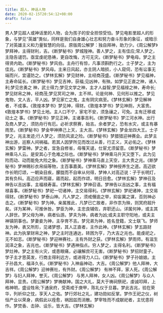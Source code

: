 ```yaml
---
title: 超人、神话人物
date: 2020-02-15T20:54:12+08:00
draft: false
---
```


男人梦见超人或神话里的人物，会为孩子的安全担惊受怕。梦见电影里超人的形象，与梦见“英雄”类似，同样是我们自身雄心壮志和努力奋斗形象的象征，或暗示了对英雄主义和力量智慧的向往。原版周公解梦：独自拜神，助力少。《周公解梦》梦拜神，主得财利，吉。《断梦秘书》梦城隍神。善人梦之，主有佳应;常人梦之，主隐告谴罚。亟宜虔祀恳祷，更自改悔，方可无灾。《断梦秘书》梦电母。梦之主得贤内助。《断梦秘书》梦风伯。主舟行有惊，凡事须斟酌行之。士子梦之，主为佳兆。《断梦秘书》梦风母。主来日风起，亦主阴人暗损，小人窥伺，恐有讼事无端而兴，宜谨防之。《梦林玄解》梦见财神，主经商茂盛。《断梦秘书》梦见福神，主寿命延长。《断梦秘书》梦见吉神，获福;见凶神，有殃。如梦见正直之神，诸人利;梦见忠勇之 神，武士得力;梦见文学之神，主才人益智;梦见福禄之神，寿命长;梦见财帛之神，经商茂;梦见冥司之神，主不祥。论是何神、见何形以推之。梦见鬼物，文人吉，平人凶。梦见家亡之鬼，主有阴灾病至。《梦林玄解》梦见解神者，不成事。《敦煌本梦书》梦见神，得财。《敦煌本梦书》梦见神厕，大富贵。《敦煌本梦书》梦见土地。主人口不宁，家宅不安，须急禳之，可免。主有迁移或动土之 事。《断梦秘书》梦见正神，主诸事吉利。《断梦秘书》梦江河水神。出行及商人梦之，须防舟行有厄。必祈求祭赛，始吉。余者梦之，恐有水灾，或主有暴雨至。《断梦秘书》梦金甲神捧己上天，主大吉。《梦林玄解》梦金龙四大王。士子梦之，兆主发迹;行人梦之，须防风波之险。《断梦秘书》梦腊猎迎神赛会。此梦主神出游，巡察人间祸福。若其人因梦所见而改过从善，行正义，天必佑之。《梦林玄解》梦雷神。梦之者，宜急自修省，毋罹天谴，仕宦尤须留意。《断梦秘书》梦神乘马人云。是安其心于危难之际也。《断梦秘书》梦神乘马升天又堕下。此为见险而动、动而能免大险之象。《断梦秘书》梦神乘马直上天空，主大贵之兆。《断梦秘书》梦神赐衫衣帛绢等物，主百事嘉美。《梦林玄解》梦神授养生之道。高迈欲作长明灯颂，一朝染目疾，朦胧而不自审从何得，梦神人对高迈说：子于长明灯，其有负科。高迈应声而寤，寤而起，起而作颂，明日目愈。《梦林玄解》梦神召及神告以吉凶事，主福禄寿喜。《梦林玄解》梦神召语。梦神告以吉凶之事，主有福禄喜事。《断梦秘书》梦祀一切诸神，主交易得利。《梦林玄解》梦祀诸神，主交易得财。《断梦秘书》梦泰山神。凡人梦之，须戒僭逾之举，抑妄冀之谋，否则神必击之。《断梦秘书》梦为神。亲属推此，凡梦已亡故者，非作祟为殃，则冥府超升矣。详为某神，可推休咎。梦臣为神，主忠良辅佐，弃职还山。详属何神，或主其人辞世。梦父母为神，病者仙游。梦夫为神，病者为凶;或夫主职守阳地，或夫主神镇阴事也。梦妻妾为神，主孕育不吉。梦兄弟为神，姓名登籍，文士联飞。梦师友为神，表又所形，见诸梦想，其人正直者，主作此神。《梦林玄解》梦五路财神。此为执掌财帛之神，梦之主时连通达，转困为亨，乃大吉之兆也。能虔祀之，无不如志。《断梦秘书》梦迎神赛社，主有外财之获。《梦林玄解》梦雨师。有滋生润泽之象，吉兆也。《断梦秘书》梦遇神指点。穷人梦之，主得名利。《断梦秘书》梦灶神。梦之主有火灾，或患眼痛，必禳解庶可无害。《断梦秘书》梦招财童子。学子主才思英发，行商主得利远方，或进得力人口。《断梦秘书》梦子孙娘娘。主子孙昌大，福泽久长。《断梦秘书》入神庙神动，大吉。《周公解梦》他人拜神，大吉祥。《周公解梦》迎神赛社，有外财。《周公解梦》 有神不拜，家人死。《周公解梦》与妇人拜神，誉灭。《周公解梦》 与男人拜神，女人凶。《周公解梦》与众人拜神，显贵。《周公解梦》梦祷献神。国之大礼，莫大于祷祠祭祀，虔诚叩拜，上格神明，盛设牲帛;下通泉府，受斋戒于庚甲，陈礼仪于旦暮。梦此吉兆，验在荣华，列祈仰之忱，享天人之佑。梦行郊社之礼，建功勋如反掌。梦作王祀之仪，树恒产业以荣身，病假此以痊愈，祸因兹而消散。梦宰牲而不成献祀者，主忧患将作。梦焚香、击钟、设乐，皆大吉。《梦林玄解》